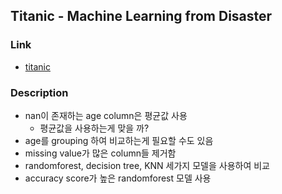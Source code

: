 ## Titanic - Machine Learning from Disaster
### Link
- [titanic](https://www.kaggle.com/c/titanic)
### Description
- nan이 존재하는 age column은 평균값 사용
	- 평균값을 사용하는게 맞을 까?
- age를 grouping 하여 비교하는게 필요할 수도 있음
- missing value가 많은 column들 제거함
- randomforest, decision tree, KNN 세가지 모델을 사용하여 비교
- accuracy score가 높은 randomforest 모델 사용 
